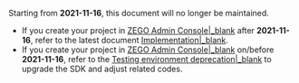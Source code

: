 

<div class="mk-warning">

Starting from **2021-11-16**, this document will no longer be maintained.
- If you create your project in [ZEGO Admin Console\|_blank](https://console.zegocloud.com/) after **2021-11-16**, refer to the latest document [Implementation\|_blank](!DocsView-QuickStart/Solution_Implementation).
- If you create your project in [ZEGO Admin Console\|_blank](https://console.zegocloud.com/) on/before **2021-11-16**, refer to the [Testing environment deprecation\|_blank](!OldDocWithTestEnv-TestEnvSupersessionDesc/TestEnvSupersessionDesc) to upgrade the SDK and adjust related codes.

</div>








